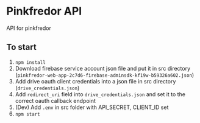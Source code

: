 # Pinkfredor API
API for pinkfredor

## To start
1. `npm install`
2. Download firebase service account json file and put it in src directory (`pinkfredor-web-app-2c7d6-firebase-adminsdk-kf19w-b59326a602.json`)
3. Add drive oauth client credentials into a json file in src directory (`drive_credentials.json`)
4. Add `redirect_uri` field into `drive_credentials.json` and set it to the correct oauth callback endpoint
5. (Dev) Add `.env` in src folder with API_SECRET, CLIENT_ID set
6. `npm start`